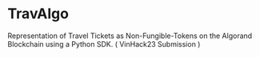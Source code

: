 # TravAlgo
Representation of Travel Tickets as Non-Fungible-Tokens on the Algorand Blockchain using a Python SDK. ( VinHack23 Submission )
